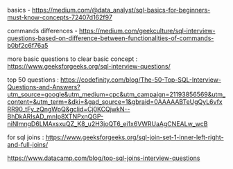 basics - 
https://medium.com/@data_analyst/sql-basics-for-beginners-must-know-concepts-72407d162f97

commands differences -
https://medium.com/geekculture/sql-interview-questions-based-on-difference-between-functionalities-of-commands-b0bf2c6f76a5

more basic questions to clear basic concept : 
https://www.geeksforgeeks.org/sql-interview-questions/

top 50 questions :
https://codefinity.com/blog/The-50-Top-SQL-Interview-Questions-and-Answers?utm_source=google&utm_medium=cpc&utm_campaign=21193856569&utm_content=&utm_term=&dki=&gad_source=1&gbraid=0AAAAABTeUgQyL6vfxRR90_tFy_zQngWpQ&gclid=Cj0KCQjwkN--BhDkARIsAD_mnIp8XTNPxnQGP-niNImngD6LMAxsxuQZ_K8_u2H3joQT6_ei1x6VWRUaAgCNEALw_wcB


for sql joins :
https://www.geeksforgeeks.org/sql-join-set-1-inner-left-right-and-full-joins/

https://www.datacamp.com/blog/top-sql-joins-interview-questions